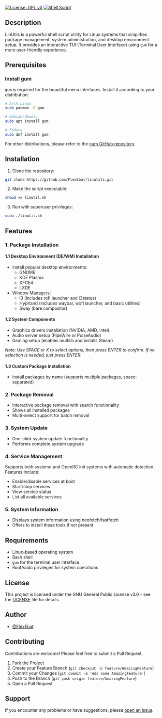[![License: GPL v3](https://img.shields.io/badge/License-GPLv3-blue.svg)](https://www.gnu.org/licenses/gpl-3.0)
[![Shell Script](https://img.shields.io/badge/Shell_Script-121011?style=flat&logo=gnu-bash&logoColor=white)](https://www.gnu.org/software/bash/)

## Description

LinUtils is a powerful shell script utility for Linux systems that simplifies package management, system administration, and desktop environment setup. It provides an interactive TUI (Terminal User Interface) using `gum` for a more user-friendly experience.

## Prerequisites

### Install gum
`gum` is required for the beautiful menu interfaces. Install it according to your distribution:

```bash
# Arch Linux
sudo pacman -S gum

# Debian/Ubuntu
sudo apt install gum

# Fedora
sudo dnf install gum
```

For other distributions, please refer to the [gum GitHub repository](https://github.com/charmbracelet/gum).

## Installation

1. Clone the repository:
```bash
git clone https://github.com/FlexEbat/linutils.git
```

2. Make the script executable:
```bash
chmod +x linutil.sh
```

3. Run with superuser privileges:
```bash
sudo ./linutil.sh
```

## Features

### 1. Package Installation
#### 1.1 Desktop Environment (DE/WM) Installation
- Install popular desktop environments:
  - GNOME
  - KDE Plasma
  - XFCE4
  - LXDE
- Window Managers:
  - i3 (includes rofi launcher and i3status)
  - Hyprland (includes waybar, wofi launcher, and basic utilities)
  - Sway (bare compositor)

#### 1.2 System Components
- Graphics drivers installation (NVIDIA, AMD, Intel)
- Audio server setup (PipeWire or PulseAudio)
- Gaming setup (enables multilib and installs Steam)

*Note: Use SPACE or X to select options, then press ENTER to confirm. If no selection is needed, just press ENTER.*

#### 1.3 Custom Package Installation
- Install packages by name (supports multiple packages, space-separated)

### 2. Package Removal
- Interactive package removal with search functionality
- Shows all installed packages
- Multi-select support for batch removal

### 3. System Update
- One-click system update functionality
- Performs complete system upgrade

### 4. Service Management
Supports both systemd and OpenRC init systems with automatic detection. Features include:
- Enable/disable services at boot
- Start/stop services
- View service status
- List all available services

### 5. System Information
- Displays system information using neofetch/fastfetch
- Offers to install these tools if not present

## Requirements

- Linux-based operating system
- Bash shell
- `gum` for the terminal user interface
- Root/sudo privileges for system operations

## License

This project is licensed under the GNU General Public License v3.0 - see the [LICENSE](LICENSE) file for details.

## Author

- [@FlexEbat](https://github.com/FlexEbat)

## Contributing

Contributions are welcome! Please feel free to submit a Pull Request.

1. Fork the Project
2. Create your Feature Branch (`git checkout -b feature/AmazingFeature`)
3. Commit your Changes (`git commit -m 'Add some AmazingFeature'`)
4. Push to the Branch (`git push origin feature/AmazingFeature`)
5. Open a Pull Request

## Support

If you encounter any problems or have suggestions, please [open an issue](https://github.com/FlexEbat/linutils/issues).
